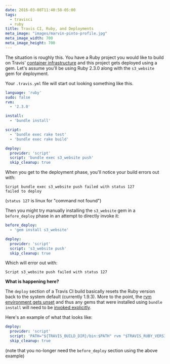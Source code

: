 ```yaml
---
date: 2016-03-08T11:40:58-05:00
tags:
  - travisci
  - ruby
title: Travis CI, Ruby, and Deployments
meta_image: "images/marvin-pinto-profile.jpg"
meta_image_width: 700
meta_image_height: 700
---
```


The situation is roughly this. You have a Ruby project you would like to build
on Travis' [container infrastructure][1] and this project gets deployed using a
gem. Let's assume you'll be using Ruby 2.3.0 along with the `s3_website` gem
for deployment.

Your `.travis.yml` file will start out looking something like this.

``` yaml
language: 'ruby'
sudo: false
rvm:
  - '2.3.0'

install:
  - 'bundle install'

script:
  - 'bundle exec rake test'
  - 'bundle exec rake build'

deploy:
  provider: 'script'
  script: 'bundle exec s3_website push'
  skip_cleanup: true
```

When you get to the deployment phase, you'll notice your build errors out with:

``` text
Script bundle exec s3_website push failed with status 127
failed to deploy
```

(`status 127` is linux for "command not found")

Then you might try manually installing the `s3_website` gem in a
`before_deploy` phase in an attempt to directly invoke it:

``` yaml
before_deploy:
  - 'gem install s3_website'

deploy:
  provider: 'script'
  script: 's3_website push'
  skip_cleanup: true
```

Which will error out with:

``` text
Script s3_website push failed with status 127
```

**What is happening here?**

The `deploy` section of a Travis CI build basically resets the Ruby version
back to the system default (currently 1.9.3). More to the point, the [rvm
environment gets unset][2] and thus any gems that were installed using `bundle
install` will need to be [invoked explicitly][3].

Here's an example of what that looks like:

``` yaml
deploy:
  provider: 'script'
  script: 'PATH="${TRAVIS_BUILD_DIR}/bin:$PATH" rvm "$TRAVIS_RUBY_VERSION" do bundle exec s3_website push'
  skip_cleanup: true
```

(note that you no-longer need the `before_deploy` section using the above
example)

[1]: https://docs.travis-ci.com/user/workers/container-based-infrastructure
[2]: https://github.com/travis-ci/travis-ci/issues/5205
[3]: https://github.com/travis-ci/docs-travis-ci-com/pull/441
